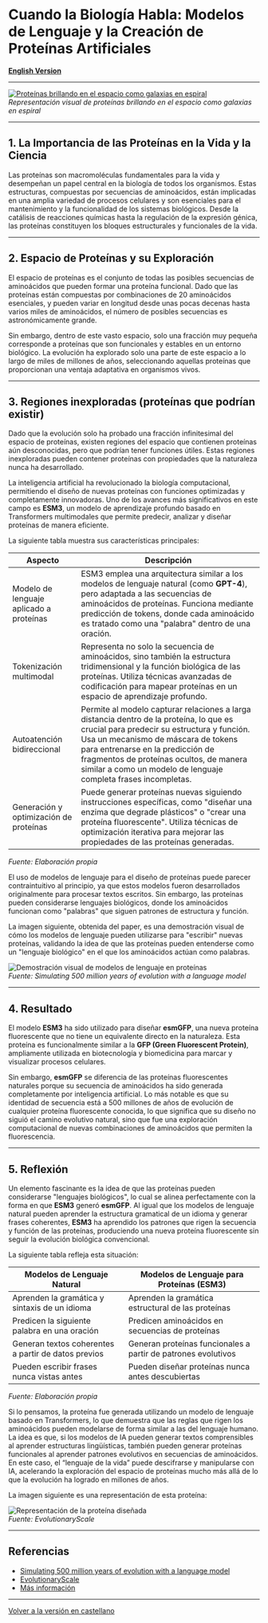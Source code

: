 # Cuando la Biología Habla: Modelos de Lenguaje y la Creación de Proteínas Artificiales

[**English Version**](https://economiayetica.blogspot.com/2025/02/cuando-la-biologia-habla-modelos-de_4.html)

---

[![Proteínas brillando en el espacio como galaxias en espiral](https://blogger.googleusercontent.com/img/b/R29vZ2xl/AVvXsEidWLWgwwOX04Gf31p3mZx1vkPHZg-NTDjuG4c5ekYgpLLfq6KWp7rilBHJIISRWXmva2NQvKOWIEYrdj0joL58iVjKOoNhRKa8sIwG6Z93enQLh1YowGMP7Nn2xZHoEEeNgycYh37hT6Vv401GD7rtSJFnBXK-Zxf9rwqU7ZDx8h_LDcrxPS-9abgxY6g/s320/20250203_1640_Celestial%20Protein%20Ballet_simple_compose_01jk6n8kanebpvaxxm3de5en6t.gif)](https://economiayetica.blogspot.com/2025/02/cuando-la-biologia-habla-modelos-de_4.html)
*Representación visual de proteínas brillando en el espacio como galaxias en espiral*

---

## 1. La Importancia de las Proteínas en la Vida y la Ciencia

Las proteínas son macromoléculas fundamentales para la vida y desempeñan un papel central en la biología de todos los organismos. Estas estructuras, compuestas por secuencias de aminoácidos, están implicadas en una amplia variedad de procesos celulares y son esenciales para el mantenimiento y la funcionalidad de los sistemas biológicos. Desde la catálisis de reacciones químicas hasta la regulación de la expresión génica, las proteínas constituyen los bloques estructurales y funcionales de la vida.

---

## 2. Espacio de Proteínas y su Exploración

El espacio de proteínas es el conjunto de todas las posibles secuencias de aminoácidos que pueden formar una proteína funcional. Dado que las proteínas están compuestas por combinaciones de 20 aminoácidos esenciales, y pueden variar en longitud desde unas pocas decenas hasta varios miles de aminoácidos, el número de posibles secuencias es astronómicamente grande.

Sin embargo, dentro de este vasto espacio, solo una fracción muy pequeña corresponde a proteínas que son funcionales y estables en un entorno biológico. La evolución ha explorado solo una parte de este espacio a lo largo de miles de millones de años, seleccionando aquellas proteínas que proporcionan una ventaja adaptativa en organismos vivos.

---

## 3. Regiones inexploradas (proteínas que podrían existir)

Dado que la evolución solo ha probado una fracción infinitesimal del espacio de proteínas, existen regiones del espacio que contienen proteínas aún desconocidas, pero que podrían tener funciones útiles. Estas regiones inexploradas pueden contener proteínas con propiedades que la naturaleza nunca ha desarrollado.

La inteligencia artificial ha revolucionado la biología computacional, permitiendo el diseño de nuevas proteínas con funciones optimizadas y completamente innovadoras. Uno de los avances más significativos en este campo es **ESM3**, un modelo de aprendizaje profundo basado en Transformers multimodales que permite predecir, analizar y diseñar proteínas de manera eficiente.

La siguiente tabla muestra sus características principales:

| **Aspecto**                             | **Descripción**                                                                                                                                                                                |
|-----------------------------------------|------------------------------------------------------------------------------------------------------------------------------------------------------------------------------------------------|
| Modelo de lenguaje aplicado a proteínas | ESM3 emplea una arquitectura similar a los modelos de lenguaje natural (como **GPT-4**), pero adaptada a las secuencias de aminoácidos de proteínas. Funciona mediante predicción de tokens, donde cada aminoácido es tratado como una "palabra" dentro de una oración. |
| Tokenización multimodal                 | Representa no solo la secuencia de aminoácidos, sino también la estructura tridimensional y la función biológica de las proteínas. Utiliza técnicas avanzadas de codificación para mapear proteínas en un espacio de aprendizaje profundo.                  |
| Autoatención bidireccional              | Permite al modelo capturar relaciones a larga distancia dentro de la proteína, lo que es crucial para predecir su estructura y función. Usa un mecanismo de máscara de tokens para entrenarse en la predicción de fragmentos de proteínas ocultos, de manera similar a como un modelo de lenguaje completa frases incompletas. |
| Generación y optimización de proteínas  | Puede generar proteínas nuevas siguiendo instrucciones específicas, como "diseñar una enzima que degrade plásticos" o "crear una proteína fluorescente". Utiliza técnicas de optimización iterativa para mejorar las propiedades de las proteínas generadas.              |

*Fuente: Elaboración propia*

El uso de modelos de lenguaje para el diseño de proteínas puede parecer contraintuitivo al principio, ya que estos modelos fueron desarrollados originalmente para procesar textos escritos. Sin embargo, las proteínas pueden considerarse lenguajes biológicos, donde los aminoácidos funcionan como "palabras" que siguen patrones de estructura y función.

La imagen siguiente, obtenida del paper, es una demostración visual de cómo los modelos de lenguaje pueden utilizarse para "escribir" nuevas proteínas, validando la idea de que las proteínas pueden entenderse como un "lenguaje biológico" en el que los aminoácidos actúan como palabras.

![Demostración visual de modelos de lenguaje en proteínas](https://blogger.googleusercontent.com/img/b/R29vZ2xl/AVvXsEgz1RjPNMgfHKShKmATg4FKwDPSdqj2i7YpVUGFa4n4BVSIgW45D65fTfXu7tDGa9cXqngRn9TKqQx8m3m6mo-OcMK8d6du9JZLSRoFvVPAylsyaqdnW20pE20LoNECOk6KgZLA5Rz8NE9P_TrHB5eb0KdYY5790FpwtmLjZQVJkTCUyDtg2P6lI-uGeWM/s567/prote%C3%ADnas.png)  
*Fuente: Simulating 500 million years of evolution with a language model*

---

## 4. Resultado

El modelo **ESM3** ha sido utilizado para diseñar **esmGFP**, una nueva proteína fluorescente que no tiene un equivalente directo en la naturaleza. Esta proteína es funcionalmente similar a la **GFP (Green Fluorescent Protein)**, ampliamente utilizada en biotecnología y biomedicina para marcar y visualizar procesos celulares.

Sin embargo, **esmGFP** se diferencia de las proteínas fluorescentes naturales porque su secuencia de aminoácidos ha sido generada completamente por inteligencia artificial. Lo más notable es que su identidad de secuencia está a 500 millones de años de evolución de cualquier proteína fluorescente conocida, lo que significa que su diseño no siguió el camino evolutivo natural, sino que fue una exploración computacional de nuevas combinaciones de aminoácidos que permiten la fluorescencia.

---

## 5. Reflexión

Un elemento fascinante es la idea de que las proteínas pueden considerarse "lenguajes biológicos", lo cual se alinea perfectamente con la forma en que **ESM3** generó **esmGFP**. Al igual que los modelos de lenguaje natural pueden aprender la estructura gramatical de un idioma y generar frases coherentes, **ESM3** ha aprendido los patrones que rigen la secuencia y función de las proteínas, produciendo una nueva proteína fluorescente sin seguir la evolución biológica convencional.

La siguiente tabla refleja esta situación:

| **Modelos de Lenguaje Natural**                | **Modelos de Lenguaje para Proteínas (ESM3)**                 |
|-------------------------------------------------|---------------------------------------------------------------|
| Aprenden la gramática y sintaxis de un idioma     | Aprenden la gramática estructural de las proteínas            |
| Predicen la siguiente palabra en una oración     | Predicen aminoácidos en secuencias de proteínas               |
| Generan textos coherentes a partir de datos previos| Generan proteínas funcionales a partir de patrones evolutivos   |
| Pueden escribir frases nunca vistas antes          | Pueden diseñar proteínas nunca antes descubiertas             |

*Fuente: Elaboración propia*

Si lo pensamos, la proteína fue generada utilizando un modelo de lenguaje basado en Transformers, lo que demuestra que las reglas que rigen los aminoácidos pueden modelarse de forma similar a las del lenguaje humano. La idea es que, si los modelos de IA pueden generar textos comprensibles al aprender estructuras lingüísticas, también pueden generar proteínas funcionales al aprender patrones evolutivos en secuencias de aminoácidos. En este caso, el “lenguaje de la vida” puede descifrarse y manipularse con IA, acelerando la exploración del espacio de proteínas mucho más allá de lo que la evolución ha logrado en millones de años.

La imagen siguiente es una representación de esta proteína:

![Representación de la proteína diseñada](https://blogger.googleusercontent.com/img/b/R29vZ2xl/AVvXsEiZrhLT3dJ7YMmnjdcw4Tucf7mycZZ9ddBjCRCfsFOKKeiw_6UNzu4jG6T6mq9olLqUXRFFtQ7la0yk0WKszMOS2yk1_3O9tL95HCZl-Jt_w03jawYCe9-gtCcObCjBz89rwD_uH8wErbR6ph53unPG_IVEYz_mEVMSSecHFRyNhBlL0sha2wWsUq9msfY/s567/proteinas%20imagen.png)  
*Fuente: EvolutionaryScale*

---

## Referencias

- [Simulating 500 million years of evolution with a language model](https://www.biorxiv.org/content/10.1101/2024.07.01.600583v2.full.pdf)
- [EvolutionaryScale](https://www.evolutionaryscale.ai/)
- [Más información](https://medium.com/@sergiosear/when-biology-speaks-language-models-and-the-creation-of-artificial-proteins-e8b92c51c116)

---

[Volver a la versión en castellano](https://economiayetica.blogspot.com/2025/02/cuando-la-biologia-habla-modelos-de_4.html)

